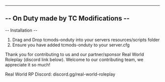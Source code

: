 --------------------------------------
-- On Duty made by TC Modifications --
--------------------------------------

-- Installation --
1. Drag and Drop tcmods-onduty into your servers resources/scripts folder
2. Ensure you have added tcmods-onduty to your server.cfg

Thank you for contributing to us and our partner/sponsor Real World Roleplay (discord link below). Welcome to our contributing team, we appreciate it so much!


Real World RP Discord: discord.gg/real-world-roleplay
